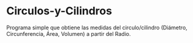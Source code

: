 # Circulos-y-Cilindros
Programa simple que obtiene las medidas del circulo/cilindro (Diámetro, Circunferencia, Área, Volumen) a partir del Radio.
